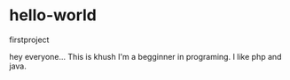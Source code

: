 # hello-world
firstproject

hey everyone... This is khush
I'm a begginner in programing. I like php and java.
